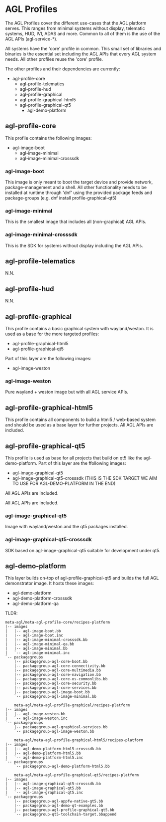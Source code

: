 # AGL Profiles

The AGL Profiles cover the different use-cases that the AGL platform serves. This ranges from minimal systems without display, telematic systems, HUD, IVI, ADAS and more. Common to all of them is the use of the AGL APIs (agl-service-*).

All systems have the 'core' profile in common. This small set of libraries and binaries is the essential set including the AGL APIs that every AGL system needs. All other profiles reuse the 'core' profile.

The other profiles and their dependencies are currently:

 * agl-profile-core
    * agl-profile-telematics
    * agl-profile-hud
    * agl-profile-graphical
	* agl-profile-graphical-html5
	* agl-profile-graphical-qt5
	    * agl-demo-platform



## agl-profile-core
This profile contains the following images:
* agl-image-boot
    * agl-image-minimal
	* agl-image-minimal-crosssdk

### agl-image-boot
This image is only meant to boot the target device and provide network, package-management and a shell.
All other functionality needs to be installed at runtime through 'dnf' using the provided package feeds and package-groups (e.g. dnf install profile-graphical-qt5)

### agl-image-minimal
This is the smallest image that includes all (non-graphical) AGL APIs.

### agl-image-minimal-crosssdk
This is the SDK for systems without display including the AGL APIs.

## agl-profile-telematics
N.N.

## agl-profile-hud
N.N.

## agl-profile-graphical
This profile contains a basic graphical system with wayland/weston. It is used as a base for the more targeted profiles:
* agl-profile-graphical-html5
* agl-profile-graphical-qt5

Part of this layer are the following images:
* agl-image-weston

### agl-image-weston
Pure wayland + weston image but with all AGL service APIs.

## agl-profile-graphical-html5
This profile contains all components to build a html5 / web-based system and should be used as a base layer for further projects.
All AGL APIs are included.

## agl-profile-graphical-qt5
This profile is used as base for all projects that build on qt5 like the agl-demo-platform.
Part of this layer are the ffollowing images:
* agl-image-graphical-qt5
* agl-image-graphical-qt5-crosssdk    (THIS IS THE SDK TARGET WE AIM TO USE FOR AGL-DEMO-PLATFORM IN THE END)

All AGL APIs are included.


All AGL APIs are included.

### agl-image-graphical-qt5
Image with wayland/weston and the qt5 packages installed.

### agl-image-graphical-qt5-crosssdk
SDK based on agl-image-graphical-qt5 suitable for development under qt5.



## agl-demo-platform
This layer builds on-top of agl-profile-graphical-qt5 and builds the full AGL demonstrator image.
It hosts these images:
* agl-demo-platform
* agl-demo-platform-crosssdk
* agl-demo-platform-qa




TLDR:

```
meta-agl/meta-agl-profile-core/recipes-platform
|-- images
|   |-- agl-image-boot.bb
|   |-- agl-image-boot.inc
|   |-- agl-image-minimal-crosssdk.bb
|   |-- agl-image-minimal-qa.bb
|   |-- agl-image-minimal.bb
|   `-- agl-image-minimal.inc
`-- packagegroups
    |-- packagegroup-agl-core-boot.bb
    |-- packagegroup-agl-core-connectivity.bb
    |-- packagegroup-agl-core-multimedia.bb
    |-- packagegroup-agl-core-navigation.bb
    |-- packagegroup-agl-core-os-commonlibs.bb
    |-- packagegroup-agl-core-security.bb
    |-- packagegroup-agl-core-services.bb
    |-- packagegroup-agl-image-boot.bb
    `-- packagegroup-agl-image-minimal.bb

    meta-agl/meta-agl-profile-graphical/recipes-platform
|-- images
|   |-- agl-image-weston.bb
|   `-- agl-image-weston.inc
`-- packagegroups
    |-- packagegroup-agl-graphical-services.bb
    `-- packagegroup-agl-image-weston.bb

    meta-agl/meta-agl-profile-graphical-html5/recipes-platform
|-- images
|   |-- agl-demo-platform-html5-crosssdk.bb
|   |-- agl-demo-platform-html5.bb
|   `-- agl-demo-platform-html5.inc
`-- packagegroups
    `-- packagegroup-agl-demo-platform-html5.bb

    meta-agl/meta-agl-profile-graphical-qt5/recipes-platform
|-- images
|   |-- agl-image-graphical-qt5-crosssdk.bb
|   |-- agl-image-graphical-qt5.bb
|   `-- agl-image-graphical-qt5.inc
`-- packagegroups
    |-- packagegroup-agl-appfw-native-qt5.bb
    |-- packagegroup-agl-demo-qt-examples.bb
    |-- packagegroup-agl-profile-graphical-qt5.bb
    `-- packagegroup-qt5-toolchain-target.bbappend
```

